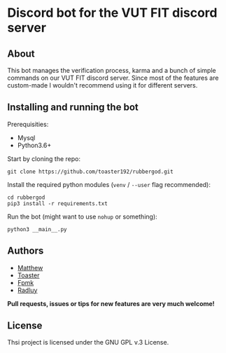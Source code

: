 # Discord bot for the VUT FIT discord server

## About

This bot manages the verification process, karma and a bunch of simple commands
on our VUT FIT discord server. Since most of the features are custom-made I
wouldn't recommend using it for different servers.

## Installing and running the bot

Prerequisities:
* Mysql
* Python3.6+

Start by cloning the repo:
```
git clone https://github.com/toaster192/rubbergod.git
```

Install the required python modules (`venv` / `--user` flag recommended):
```
cd rubbergod
pip3 install -r requirements.txt
```

Run the bot (might want to use `nohup` or something):
```
python3 __main__.py
```

## Authors

* [Matthew](https://github.com/matejsoroka)
* [Toaster](https://github.com/toaster192)
* [Fpmk](https://github.com/TheGreatfpmK)
* [Radluy](https://github.com/Radluy)

**Pull requests, issues or tips for new features are very much welcome!**

## License

Thsi project is licensed under the GNU GPL v.3 License.
